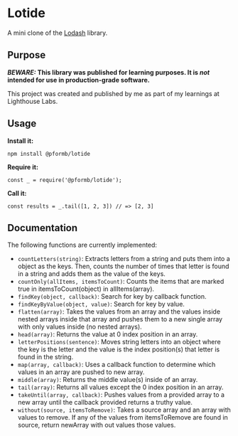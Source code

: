 # Lotide

A mini clone of the [Lodash](https://lodash.com) library.

## Purpose

**_BEWARE:_ This library was published for learning purposes. It is _not_ intended for use in production-grade software.**

This project was created and published by me as part of my learnings at Lighthouse Labs. 

## Usage

**Install it:**

`npm install @pformb/lotide`

**Require it:**

`const _ = require('@pformb/lotide');`

**Call it:**

`const results = _.tail([1, 2, 3]) // => [2, 3]`

## Documentation

The following functions are currently implemented:

* `countLetters(string)`: Extracts letters from a string and puts them into a object as the keys. Then, counts the number of times that letter is found in a string and adds them as the value of the keys.
* `countOnly(allItems, itemsToCount)`: Counts the items that are marked true in itemsToCount(object) in allItems(array).
* `findKey(object, callback)`: Search for key by callback function.
* `findKeyByValue(object, value)`: Search for key by value.
* `flatten(array)`: Takes the values from an array and the values inside nested arrays inside that array and pushes them to a new single array with only values inside (no nested arrays). 
* `head(array)`: Returns the value at 0 index position in an array.
* `letterPositions(sentence)`: Moves string letters into an object where the key is the letter and the value is the index position(s) that letter is found in the string. 
* `map(array, callback)`: Uses a callback function to determine which values in an array are pushed to new array.
* `middle(array)`: Returns the middle value(s) inside of an array.
* `tail(array)`: Returns all values except the 0 index position in an array.
* `takeUntil(array, callback)`: Pushes values from a provided array to a new array until the callback provided returns a truthy value.
* `without(source, itemsToRemove)`: Takes a source array and an array with values to remove. If any of the values from itemsToRemove are found in source, return newArray with out values those values.